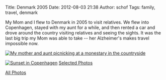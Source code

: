 Title: Denmark 2005
Date: 2012-08-03 21:38
Author: schof
Tags: family, travel, denmark

My Mom and I flew to Denmark in 2005 to visit relatives. We flew into
Copenhagen, stayed with my aunt for a while, and then rented a car and
drove around the country visiting relatives and seeing the sights. It
was the last big trip my Mom was able to take -- her Alzheimer's makes
travel impossible now.

[![My mother and aunt picnicking at a monestary in the countryside](/galleries/denmark-2005-selects/content/images/large/20050629-P6290034.jpg)](/galleries/denmark-2005-selects/content/20050629-P6290034_large.html)

[![Sunset in Copenhagen](/galleries/denmark-2005-selects/content/images/large/20050702-P7020006.jpg)](/galleries/denmark-2005-selects/content/20050702-P7020006_large.html)
[Selected Photos](/galleries/denmark-2005-selects/)

[All Photos](/galleries/denmark-2005-all/)
